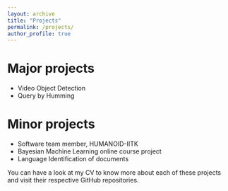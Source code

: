 ```yaml
---
layout: archive
title: "Projects"
permalink: /projects/
author_profile: true
---
```


# Major projects
* Video Object Detection
* Query by Humming

# Minor projects
* Software team member, HUMANOID-IITK
* Bayesian Machine Learning online course project
* Language Identification of documents

You can have a look at my CV to know more about each of these projects and visit their respective GitHub repositories.
